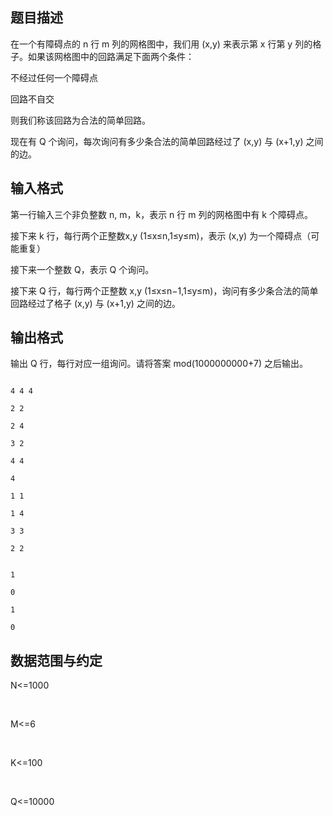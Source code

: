 ## 题目描述

<div>
 在一个有障碍点的 n 行 m 列的网格图中，我们用 (x,y) 来表示第 x 行第 y 列的格子。如果该网格图中的回路满足下面两个条件：
</div> 
<div>
 不经过任何一个障碍点
</div> 
<div>
 回路不自交
</div> 
<div>
 则我们称该回路为合法的简单回路。
</div> 
<div>
 现在有 Q 个询问，每次询问有多少条合法的简单回路经过了 (x,y) 与 (x+1,y) 之间的边。
</div> 
<div></div> 
<p></p>

## 输入格式

<div>
 第一行输入三个非负整数 n, m，k，表示 n 行 m 列的网格图中有 k 个障碍点。
</div> 
<div>
 接下来 k 行，每行两个正整数x,y (1≤x≤n,1≤y≤m)，表示 (x,y) 为一个障碍点（可能重复）
</div> 
<div>
 接下来一个整数 Q，表示 Q 个询问。
</div> 
<div>
 接下来 Q 行，每行两个正整数 x,y (1≤x≤n−1,1≤y≤m)，询问有多少条合法的简单回路经过了格子 (x,y) 与 (x+1,y) 之间的边。
</div> 
<div></div> 
<p></p>

## 输出格式

<div>
 输出 Q 行，每行对应一组询问。请将答案 mod(1000000000+7) 之后输出。
</div> 
<div></div> 
<p></p>

```input1
4 4 4
2 2
2 4
3 2
4 4
4
1 1
1 4
3 3
2 2
```
```output1
1
0
1
0
```
## 数据范围与约定

<div>
 N<=1000
</div>
<br> 
<div>
 M<=6
</div>
<br> 
<div>
 K<=100
</div>
<br> 
<div>
 Q<=10000
</div>
<br> 
<p></p>

